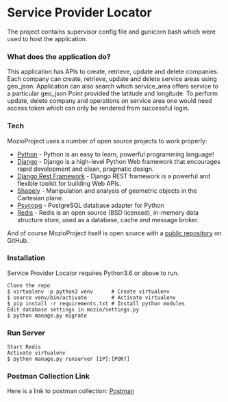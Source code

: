 # Service Provider Locator

The project contains supervisor config file and gunicorn bash which were used to host the application.

### What does the application do?
This application has APIs to create, retrieve, update and delete companies. Each company can create, retrieve, update and delete service areas using geo_json. Application can also search which service_area offers service to a particular geo_json Point provided the latitude and longitude.
To perform update, delete company and operations on service area one would need access token which can only be rendered from successful login.

### Tech

MozioProject uses a number of open source projects to work properly:

* [Python] - Python is an easy to learn, powerful programming language!
* [Django] - Django is a high-level Python Web framework that encourages rapid development and clean, pragmatic design.
* [Django Rest Framework] - Django REST framework is a powerful and flexible toolkit for building Web APIs.
* [Shapely] - Manipulation and analysis of geometric objects in the Cartesian plane.
* [Psycopg] - PostgreSQL database adapter for Python
* [Redis] - Redis is an open source (BSD licensed), in-memory data structure store, used as a database, cache and message broker.

And of course MozioProject itself is open source with a [public repository][dill]
 on GitHub.

### Installation

Service Provider Locator requires Python3.6 or above to run.
```
Clone the repo
$ virtualenv -p python3 venv      # Create virtualenv
$ source venv/bin/activate        # Activate virtualenv
$ pip install -r requirements.txt # Install python modules
Edit database settings in mozio/settings.py
$ python manage.py migrate
```

### Run Server
```
Start Redis
Activate virtualenv
$ python manage.py runserver [IP]:[PORT]
```
### Postman Collection Link

Here is a link to postman collection: [Postman]


[//]: # 
   [dill]: <https://github.com/jinayshah86/mozio>
   [git-repo-url]: <https://github.com/joemccann/dillinger.git>
   [Python]: <https://docs.python.org/3/>
   [Django]: <https://www.djangoproject.com/>
   [Django Rest Framework]: <http://www.django-rest-framework.org/>
   [Django Rest Swagger]: <https://django-rest-swagger.readthedocs.io/en/latest/>
   [Psycopg]: <http://initd.org/psycopg/docs/>
   [Redis]: <https://redis.io/>
   [postman]: <https://www.getpostman.com/collections/ebd614c51834ac2a9037>
   [Shapely]: <https://github.com/Toblerity/Shapely>

